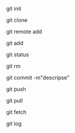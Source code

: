 git init 

git clone

git remote add 

git add

git status

git rm

git commit -m"descripse"

git push

git pull

git  fetch 

git log

